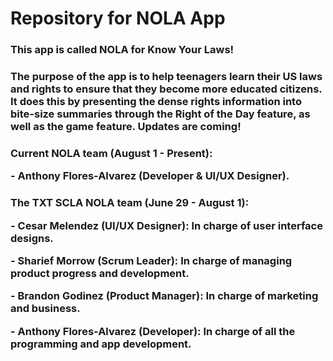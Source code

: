 # Repository for NOLA App
<h3> This app is called NOLA for Know Your Laws! </h3>
 <h3>The purpose of the app is to help teenagers learn their US laws and rights
 to ensure that they become more educated citizens. It does this by presenting
 the dense rights information into bite-size summaries through the Right of
 the Day feature, as well as the game feature. Updates are coming!
</h3>
<h3> Current NOLA team (August 1 - Present):
 <p> - Anthony Flores-Alvarez (Developer & UI/UX Designer). </p>
</h3>
<h3> The TXT SCLA NOLA team (June 29 - August 1):
 <p> - Cesar Melendez (UI/UX Designer): In charge of user interface designs. </p>
 <p> - Sharief Morrow (Scrum Leader): In charge of managing product progress and development.</p>
 <p> - Brandon Godinez (Product Manager): In charge of marketing and business.</p>
 <p> - Anthony Flores-Alvarez (Developer): In charge of all the programming and app development. </p>
</h3>

